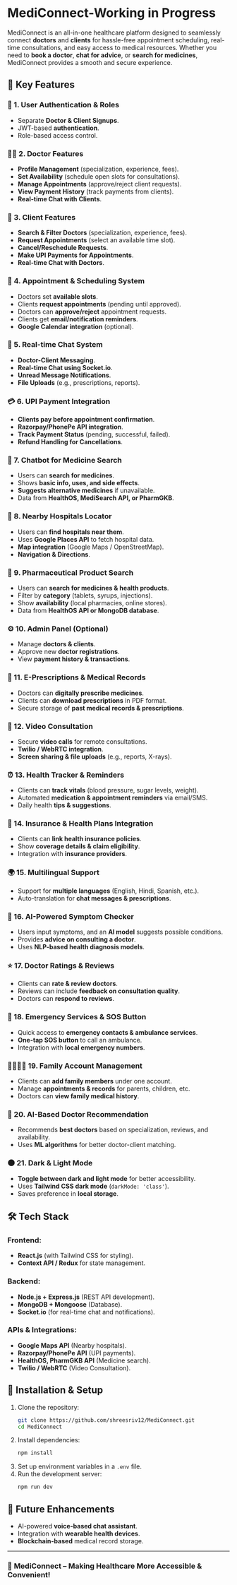 # MediConnect-Working in Progress

MediConnect is an all-in-one healthcare platform designed to seamlessly connect **doctors** and **clients** for hassle-free appointment scheduling, real-time consultations, and easy access to medical resources. Whether you need to **book a doctor**, **chat for advice**, or **search for medicines**, MediConnect provides a smooth and secure experience.

## 🚀 Key Features

### 🔑 1. User Authentication & Roles
- Separate **Doctor & Client Signups**.
- JWT-based **authentication**.
- Role-based access control.

### 👨‍⚕️ 2. Doctor Features
- **Profile Management** (specialization, experience, fees).
- **Set Availability** (schedule open slots for consultations).
- **Manage Appointments** (approve/reject client requests).
- **View Payment History** (track payments from clients).
- **Real-time Chat with Clients**.

### 🏥 3. Client Features
- **Search & Filter Doctors** (specialization, experience, fees).
- **Request Appointments** (select an available time slot).
- **Cancel/Reschedule Requests**.
- **Make UPI Payments for Appointments**.
- **Real-time Chat with Doctors**.

### 📅 4. Appointment & Scheduling System
- Doctors set **available slots**.
- Clients **request appointments** (pending until approved).
- Doctors can **approve/reject** appointment requests.
- Clients get **email/notification reminders**.
- **Google Calendar integration** (optional).

### 💬 5. Real-time Chat System
- **Doctor-Client Messaging**.
- **Real-time Chat using Socket.io**.
- **Unread Message Notifications**.
- **File Uploads** (e.g., prescriptions, reports).

### 💳 6. UPI Payment Integration
- **Clients pay before appointment confirmation**.
- **Razorpay/PhonePe API integration**.
- **Track Payment Status** (pending, successful, failed).
- **Refund Handling for Cancellations**.

### 🤖 7. Chatbot for Medicine Search
- Users can **search for medicines**.
- Shows **basic info, uses, and side effects**.
- **Suggests alternative medicines** if unavailable.
- Data from **HealthOS, MediSearch API, or PharmGKB**.

### 📍 8. Nearby Hospitals Locator
- Users can **find hospitals near them**.
- Uses **Google Places API** to fetch hospital data.
- **Map integration** (Google Maps / OpenStreetMap).
- **Navigation & Directions**.

### 🏪 9. Pharmaceutical Product Search
- Users can **search for medicines & health products**.
- Filter by **category** (tablets, syrups, injections).
- Show **availability** (local pharmacies, online stores).
- Data from **HealthOS API or MongoDB database**.

### ⚙️ 10. Admin Panel (Optional)
- Manage **doctors & clients**.
- Approve new **doctor registrations**.
- View **payment history & transactions**.

### 📄 11. E-Prescriptions & Medical Records
- Doctors can **digitally prescribe medicines**.
- Clients can **download prescriptions** in PDF format.
- Secure storage of **past medical records & prescriptions**.

### 🎥 12. Video Consultation
- Secure **video calls** for remote consultations.
- **Twilio / WebRTC integration**.
- **Screen sharing & file uploads** (e.g., reports, X-rays).

### ⏰ 13. Health Tracker & Reminders
- Clients can **track vitals** (blood pressure, sugar levels, weight).
- Automated **medication & appointment reminders** via email/SMS.
- Daily health **tips & suggestions**.

### 🏦 14. Insurance & Health Plans Integration
- Clients can **link health insurance policies**.
- Show **coverage details & claim eligibility**.
- Integration with **insurance providers**.

### 🌍 15. Multilingual Support
- Support for **multiple languages** (English, Hindi, Spanish, etc.).
- Auto-translation for **chat messages & prescriptions**.

### 🏥 16. AI-Powered Symptom Checker
- Users input symptoms, and an **AI model** suggests possible conditions.
- Provides **advice on consulting a doctor**.
- Uses **NLP-based health diagnosis models**.

### ⭐ 17. Doctor Ratings & Reviews
- Clients can **rate & review doctors**.
- Reviews can include **feedback on consultation quality**.
- Doctors can **respond to reviews**.

### 🚨 18. Emergency Services & SOS Button
- Quick access to **emergency contacts & ambulance services**.
- **One-tap SOS button** to call an ambulance.
- Integration with **local emergency numbers**.

### 👨‍👩‍👧‍👦 19. Family Account Management
- Clients can **add family members** under one account.
- Manage **appointments & records** for parents, children, etc.
- Doctors can **view family medical history**.

### 🎯 20. AI-Based Doctor Recommendation
- Recommends **best doctors** based on specialization, reviews, and availability.
- Uses **ML algorithms** for better doctor-client matching.

### 🌑 21. Dark & Light Mode
- **Toggle between dark and light mode** for better accessibility.
- Uses **Tailwind CSS dark mode** (`darkMode: 'class'`).
- Saves preference in **local storage**.

## 🛠 Tech Stack

### **Frontend:**
- **React.js** (with Tailwind CSS for styling).
- **Context API / Redux** for state management.

### **Backend:**
- **Node.js + Express.js** (REST API development).
- **MongoDB + Mongoose** (Database).
- **Socket.io** (for real-time chat and notifications).

### **APIs & Integrations:**
- **Google Maps API** (Nearby hospitals).
- **Razorpay/PhonePe API** (UPI payments).
- **HealthOS, PharmGKB API** (Medicine search).
- **Twilio / WebRTC** (Video Consultation).

## 📌 Installation & Setup

1. Clone the repository:
   ```sh
   git clone https://github.com/shreesriv12/MediConnect.git
   cd MediConnect
   ```
2. Install dependencies:
   ```sh
   npm install
   ```
3. Set up environment variables in a `.env` file.
4. Run the development server:
   ```sh
   npm run dev
   ```

## 🎯 Future Enhancements
- AI-powered **voice-based chat assistant**.
- Integration with **wearable health devices**.
- **Blockchain-based** medical record storage.

---

### 🚀 **MediConnect – Making Healthcare More Accessible & Convenient!**
